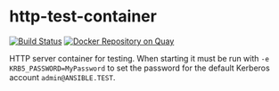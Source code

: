 # http-test-container

[![Build Status](https://dev.azure.com/ansible/http-test-container/_apis/build/status/CI?branchName=master)](https://dev.azure.com/ansible/http-test-container/_build/latest?definitionId=6&branchName=master)
[![Docker Repository on Quay](https://quay.io/repository/ansible/http-test-container/status "Docker Repository on Quay")](https://quay.io/repository/ansible/http-test-container)

HTTP server container for testing. When starting it must be run with `-e KRB5_PASSWORD=MyPassword` to set the password for the default Kerberos account `admin@ANSIBLE.TEST`.
